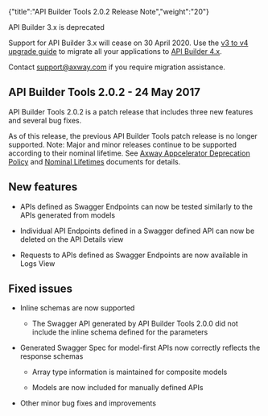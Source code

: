 {"title":"API Builder Tools 2.0.2 Release Note","weight":"20"} 

API Builder 3.x is deprecated

Support for API Builder 3.x will cease on 30 April 2020. Use the [v3 to v4 upgrade guide](https://docs.axway.com/bundle/API_Builder_4x_allOS_en/page/api_builder_v3_to_v4_upgrade_guide.html) to migrate all your applications to [API Builder 4.x](https://docs.axway.com/bundle/API_Builder_4x_allOS_en/page/api_builder_getting_started_guide.html).

Contact [support@axway.com](mailto:support@axway.com) if you require migration assistance.

## API Builder Tools 2.0.2 - 24 May 2017

API Builder Tools 2.0.2 is a patch release that includes three new features and several bug fixes.

As of this release, the previous API Builder Tools patch release is no longer supported. Note: Major and minor releases continue to be supported according to their nominal lifetime. See [Axway Appcelerator Deprecation Policy](/docs/appc/AMPLIFY_Appcelerator_Services_Overview/Axway_Appcelerator_Deprecation_Policy/) and [Nominal Lifetimes](/docs/appc/AMPLIFY_Appcelerator_Services_Overview/Axway_Appcelerator_Product_Lifecycle/#NominalLifetimes) documents for details.

## New features

*   APIs defined as Swagger Endpoints can now be tested similarly to the APIs generated from models
    
*   Individual API Endpoints defined in a Swagger defined API can now be deleted on the API Details view
    
*   Requests to APIs defined as Swagger Endpoints are now available in Logs View
    

## Fixed issues

*   Inline schemas are now supported
    
    *   The Swagger API generated by API Builder Tools 2.0.0 did not include the inline schema defined for the parameters
        
*   Generated Swagger Spec for model-first APIs now correctly reflects the response schemas
    
    *   Array type information is maintained for composite models
        
    *   Models are now included for manually defined APIs
        
*   Other minor bug fixes and improvements